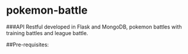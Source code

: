 # pokemon-battle

###API Restful developed in Flask and MongoDB, pokemon battles with training battles and league battle. 

##Pre-requisites: 

